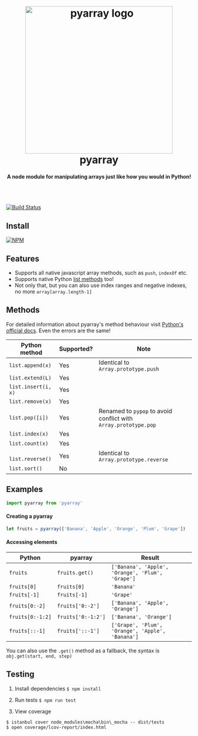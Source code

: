 <h1 align="center">
  <img src="https://raw.githubusercontent.com/gigobyte/pyarray/master/logo.png" alt="pyarray logo" width="400">
  <br>
  pyarray
  <br>
  <h4 align="center">A node module for manipulating arrays just like how you would in Python!</h4>
  <br>
  <br>
</h1>

[![Build Status](https://semaphoreci.com/api/v1/gigobyte/pyarray/branches/master/badge.svg)](https://semaphoreci.com/gigobyte/pyarray)

## Install
[![NPM](https://nodei.co/npm/pyarray.png)](https://nodei.co/npm/pyarray/)

## Features
* Supports all native javascript array methods, such as ```push```, ```indexOf``` etc.
* Supports native Python [list methods](https://docs.python.org/2/tutorial/datastructures.html#more-on-lists) too!
* Not only that, but you can also use index ranges and negative indexes, no more ```array[array.length-1]```

## Methods
For detailed information about pyarray's method behaviour visit [Python's official docs](https://docs.python.org/2/tutorial/datastructures.html#more-on-lists). Even the errors are the same!

Python method | Supported? | Note
--- | --- | ---
```list.append(x)``` | Yes | Identical to ```Array.prototype.push```
```list.extend(L)``` | Yes
```list.insert(i, x)``` | Yes
```list.remove(x)``` | Yes
```list.pop([i])``` | Yes | Renamed to ```pypop``` to avoid conflict with ```Array.prototype.pop```
```list.index(x)``` | Yes
```list.count(x)``` | Yes
``` list.reverse()``` | Yes | Identical to ```Array.prototype.reverse```
```list.sort()``` | No


## Examples
```js
import pyarray from 'pyarray'
```
#### Creating a pyarray
```js
let fruits = pyarray(['Banana', 'Apple', 'Orange', 'Plum', 'Grape'])
```
#### Accessing elements
Python | pyarray | Result
--- | --- | --- 
```fruits``` | ```fruits.get()``` | ```['Banana', 'Apple', 'Orange', 'Plum', 'Grape']```
```fruits[0]``` | ```fruits[0]``` | ```'Banana'```
```fruits[-1]``` | ```fruits[-1]``` | ```'Grape'```
```fruits[0:-2]``` | ```fruits['0:-2']``` | ```['Banana', 'Apple', 'Orange']```
```fruits[0:-1:2]``` | ```fruits['0:-1:2']``` | ```['Banana', 'Orange']```
```fruits[::-1]``` | ```fruits['::-1']``` | ```['Grape', 'Plum', 'Orange', 'Apple', 'Banana']```
You can also use the ```.get()``` method as a fallback, the syntax is
```obj.get(start, end, step)```

## Testing
1. Install dependencies
```$ npm install ```

2. Run tests
```$ npm run test```

3. View coverage
```
$ istanbul cover node_modules\mocha\bin\_mocha -- dist/tests
$ open coverage/lcov-report/index.html
```